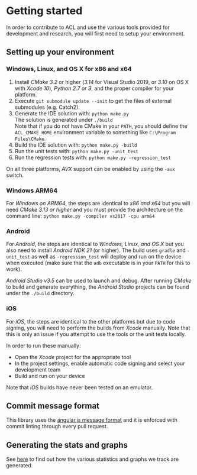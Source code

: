 # Getting started

In order to contribute to ACL and use the various tools provided for development and research, you will first need to setup your environment.

## Setting up your environment

### Windows, Linux, and OS X for x86 and x64

1. Install *CMake 3.2* or higher (*3.14* for Visual Studio 2019, or *3.10* on OS X with *Xcode 10*), *Python 2.7 or 3*, and the proper compiler for your platform.
2. Execute `git submodule update --init` to get the files of external submodules (e.g. Catch2).
3. Generate the IDE solution with: `python make.py`  
   The solution is generated under `./build`  
   Note that if you do not have CMake in your `PATH`, you should define the `ACL_CMAKE_HOME` environment variable to something like `C:\Program Files\CMake`.
4. Build the IDE solution with: `python make.py -build`
5. Run the unit tests with: `python make.py -unit_test`
6. Run the regression tests with: `python make.py -regression_test`

On all three platforms, *AVX* support can be enabled by using the `-avx` switch.

### Windows ARM64

For *Windows on ARM64*, the steps are identical to *x86 and x64* but you will need *CMake 3.13 or higher* and you must provide the architecture on the command line: `python make.py -compiler vs2017 -cpu arm64`

### Android

For *Android*, the steps are identical to *Windows, Linux, and OS X* but you also need to install *Android NDK 21* (or higher). The build uses `gradle` and `-unit_test` as well as `-regression_test` will deploy and run on the device when executed (make sure that the `adb` executable is in your `PATH` for this to work).

*Android Studio v3.5* can be used to launch and debug. After running *CMake* to build and generate everything, the *Android Studio* projects can be found under the `./build` directory.

### iOS

For *iOS*, the steps are identical to the other platforms but due to code signing, you will need to perform the builds from *Xcode* manually. Note that this is only an issue if you attempt to use the tools or the unit tests locally.

In order to run these manually:

*  Open the *Xcode* project for the appropriate tool
*  In the project settings, enable automatic code signing and select your development team
*  Build and run on your device

Note that *iOS* builds have never been tested on an emulator.

## Commit message format

This library uses the [angular.js message format](https://github.com/angular/angular.js/blob/master/DEVELOPERS.md#commits) and it is enforced with commit linting through every pull request.

## Generating the stats and graphs

See [here](graph_generation.md) to find out how the various statistics and graphs we track are generated.
